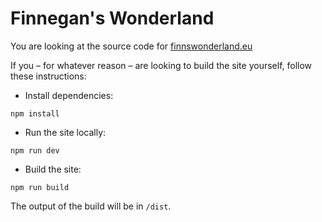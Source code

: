 # Finnegan's Wonderland

You are looking at the source code for [finnswonderland.eu](https://finnswonderland.eu)

If you – for whatever reason – are looking to build the site yourself, follow these instructions:

- Install dependencies:
```
npm install
```

- Run the site locally:
```
npm run dev
```

- Build the site:
```
npm run build
```
The output of the build will be in `/dist`.
